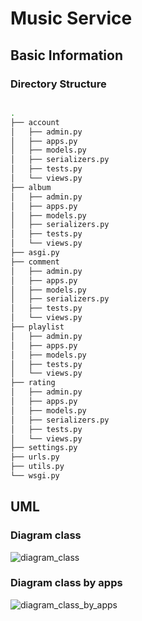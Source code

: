 
# Music Service 

## Basic Information

### Directory Structure

```bash

.
├── account
│   ├── admin.py
│   ├── apps.py
│   ├── models.py
│   ├── serializers.py
│   ├── tests.py
│   └── views.py
├── album
│   ├── admin.py
│   ├── apps.py
│   ├── models.py
│   ├── serializers.py
│   ├── tests.py
│   └── views.py
├── asgi.py
├── comment
│   ├── admin.py
│   ├── apps.py
│   ├── models.py
│   ├── serializers.py
│   ├── tests.py
│   └── views.py
├── playlist
│   ├── admin.py
│   ├── apps.py
│   ├── models.py
│   ├── tests.py
│   └── views.py
├── rating
│   ├── admin.py
│   ├── apps.py
│   ├── models.py
│   ├── serializers.py
│   ├── tests.py
│   └── views.py
├── settings.py
├── urls.py
├── utils.py
└── wsgi.py

```
## UML

### Diagram class

![diagram_class](https://images-wixmp-ed30a86b8c4ca887773594c2.wixmp.com/f/12abb353-ab91-4433-96d3-b5d9c5847254/de1x3ts-af1f9daf-1aad-439a-87e4-891ea7934b90.png/v1/fill/w_1280,h_1199,strp/music_service_class_diagram_by_00x097_de1x3ts-fullview.png?token=eyJ0eXAiOiJKV1QiLCJhbGciOiJIUzI1NiJ9.eyJzdWIiOiJ1cm46YXBwOiIsImlzcyI6InVybjphcHA6Iiwib2JqIjpbW3siaGVpZ2h0IjoiPD0xMTk5IiwicGF0aCI6IlwvZlwvMTJhYmIzNTMtYWI5MS00NDMzLTk2ZDMtYjVkOWM1ODQ3MjU0XC9kZTF4M3RzLWFmMWY5ZGFmLTFhYWQtNDM5YS04N2U0LTg5MWVhNzkzNGI5MC5wbmciLCJ3aWR0aCI6Ijw9MTI4MCJ9XV0sImF1ZCI6WyJ1cm46c2VydmljZTppbWFnZS5vcGVyYXRpb25zIl19.MQ8Y8G1kYVZE4WzlAbs_iAx_8fztG-uhhTMvzVO6Ovw)

### Diagram class by apps

![diagram_class_by_apps](https://images-wixmp-ed30a86b8c4ca887773594c2.wixmp.com/f/12abb353-ab91-4433-96d3-b5d9c5847254/de1x3sf-d977ce0b-fca5-498c-84ce-f899375491ba.png/v1/fill/w_1280,h_811,q_80,strp/music_service_class_diagram_by_apps_by_00x097_de1x3sf-fullview.jpg?token=eyJ0eXAiOiJKV1QiLCJhbGciOiJIUzI1NiJ9.eyJzdWIiOiJ1cm46YXBwOiIsImlzcyI6InVybjphcHA6Iiwib2JqIjpbW3siaGVpZ2h0IjoiPD04MTEiLCJwYXRoIjoiXC9mXC8xMmFiYjM1My1hYjkxLTQ0MzMtOTZkMy1iNWQ5YzU4NDcyNTRcL2RlMXgzc2YtZDk3N2NlMGItZmNhNS00OThjLTg0Y2UtZjg5OTM3NTQ5MWJhLnBuZyIsIndpZHRoIjoiPD0xMjgwIn1dXSwiYXVkIjpbInVybjpzZXJ2aWNlOmltYWdlLm9wZXJhdGlvbnMiXX0.sJmLVbWBIkyd846m3I6vfYhQpdJiOzfe1KOSUKQBP9c)